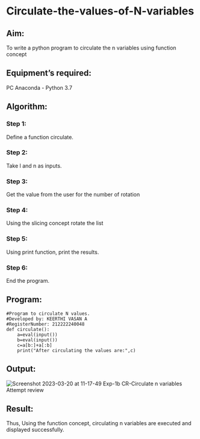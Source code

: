 # Circulate-the-values-of-N-variables
## Aim:
To write a python program to circulate the n variables using function concept
## Equipment’s required:
PC
Anaconda - Python 3.7
## Algorithm: 
### Step 1: 
 Define a function circulate.
### Step 2: 
Take l and n as inputs.
### Step 3: 
Get the value from the user for the number of rotation
### Step 4: 
Using the slicing concept rotate the list

### Step 5: 
Using print function, print the results.
### Step 6: 
End the program.
## Program:
```
#Program to circulate N values.
#Developed by: KEERTHI VASAN A
#RegisterNumber: 212222240048
def circulate():
    a=eval(input())
    b=eval(input())
    c=a[b:]+a[:b]
    print("After circulating the values are:",c)
```
## Output:
![Screenshot 2023-03-20 at 11-17-49 Exp-1b CR-Circulate n variables Attempt review](https://user-images.githubusercontent.com/107488929/226257472-10b3cb49-139b-421f-8204-455720105e61.png)

## Result:
Thus, Using the function concept, circulating n variables are executed and displayed successfully.
